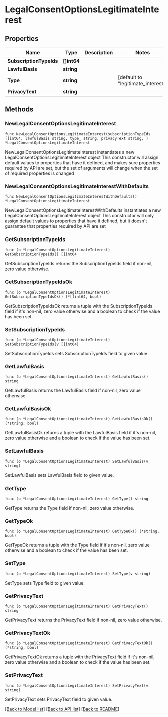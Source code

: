 # LegalConsentOptionsLegitimateInterest

## Properties

Name | Type | Description | Notes
------------ | ------------- | ------------- | -------------
**SubscriptionTypeIds** | **[]int64** |  | 
**LawfulBasis** | **string** |  | 
**Type** | **string** |  | [default to "legitimate_interest"]
**PrivacyText** | **string** |  | 

## Methods

### NewLegalConsentOptionsLegitimateInterest

`func NewLegalConsentOptionsLegitimateInterest(subscriptionTypeIds []int64, lawfulBasis string, type_ string, privacyText string, ) *LegalConsentOptionsLegitimateInterest`

NewLegalConsentOptionsLegitimateInterest instantiates a new LegalConsentOptionsLegitimateInterest object
This constructor will assign default values to properties that have it defined,
and makes sure properties required by API are set, but the set of arguments
will change when the set of required properties is changed

### NewLegalConsentOptionsLegitimateInterestWithDefaults

`func NewLegalConsentOptionsLegitimateInterestWithDefaults() *LegalConsentOptionsLegitimateInterest`

NewLegalConsentOptionsLegitimateInterestWithDefaults instantiates a new LegalConsentOptionsLegitimateInterest object
This constructor will only assign default values to properties that have it defined,
but it doesn't guarantee that properties required by API are set

### GetSubscriptionTypeIds

`func (o *LegalConsentOptionsLegitimateInterest) GetSubscriptionTypeIds() []int64`

GetSubscriptionTypeIds returns the SubscriptionTypeIds field if non-nil, zero value otherwise.

### GetSubscriptionTypeIdsOk

`func (o *LegalConsentOptionsLegitimateInterest) GetSubscriptionTypeIdsOk() (*[]int64, bool)`

GetSubscriptionTypeIdsOk returns a tuple with the SubscriptionTypeIds field if it's non-nil, zero value otherwise
and a boolean to check if the value has been set.

### SetSubscriptionTypeIds

`func (o *LegalConsentOptionsLegitimateInterest) SetSubscriptionTypeIds(v []int64)`

SetSubscriptionTypeIds sets SubscriptionTypeIds field to given value.


### GetLawfulBasis

`func (o *LegalConsentOptionsLegitimateInterest) GetLawfulBasis() string`

GetLawfulBasis returns the LawfulBasis field if non-nil, zero value otherwise.

### GetLawfulBasisOk

`func (o *LegalConsentOptionsLegitimateInterest) GetLawfulBasisOk() (*string, bool)`

GetLawfulBasisOk returns a tuple with the LawfulBasis field if it's non-nil, zero value otherwise
and a boolean to check if the value has been set.

### SetLawfulBasis

`func (o *LegalConsentOptionsLegitimateInterest) SetLawfulBasis(v string)`

SetLawfulBasis sets LawfulBasis field to given value.


### GetType

`func (o *LegalConsentOptionsLegitimateInterest) GetType() string`

GetType returns the Type field if non-nil, zero value otherwise.

### GetTypeOk

`func (o *LegalConsentOptionsLegitimateInterest) GetTypeOk() (*string, bool)`

GetTypeOk returns a tuple with the Type field if it's non-nil, zero value otherwise
and a boolean to check if the value has been set.

### SetType

`func (o *LegalConsentOptionsLegitimateInterest) SetType(v string)`

SetType sets Type field to given value.


### GetPrivacyText

`func (o *LegalConsentOptionsLegitimateInterest) GetPrivacyText() string`

GetPrivacyText returns the PrivacyText field if non-nil, zero value otherwise.

### GetPrivacyTextOk

`func (o *LegalConsentOptionsLegitimateInterest) GetPrivacyTextOk() (*string, bool)`

GetPrivacyTextOk returns a tuple with the PrivacyText field if it's non-nil, zero value otherwise
and a boolean to check if the value has been set.

### SetPrivacyText

`func (o *LegalConsentOptionsLegitimateInterest) SetPrivacyText(v string)`

SetPrivacyText sets PrivacyText field to given value.



[[Back to Model list]](../README.md#documentation-for-models) [[Back to API list]](../README.md#documentation-for-api-endpoints) [[Back to README]](../README.md)



